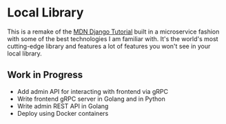 # Local Library
This is a remake of the [MDN Django Tutorial](https://developer.mozilla.org/en-US/docs/Learn/Server-side/Django/Tutorial_local_library_website) built in a microservice fashion with some of the best technologies I am familiar with. It's the world's most cutting-edge library and features a lot of features you won't see in your local library.

## Work in Progress
- Add admin API for interacting with frontend via gRPC
- Write frontend gRPC server in Golang and in Python
- Write admin REST API in Golang
- Deploy using Docker containers
